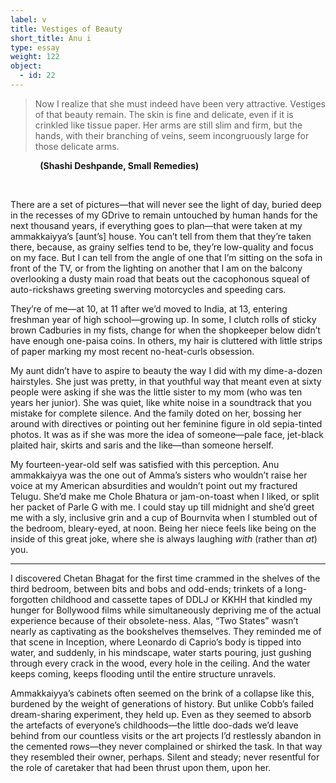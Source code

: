 ```yaml
---
label: v
title: Vestiges of Beauty
short_title: Anu i
type: essay
weight: 122
object:
  - id: 22
---
```


> Now I realize that she must indeed have been very attractive. Vestiges of that beauty remain. The skin is fine and delicate, even if it is crinkled like tissue paper. Her arms are still slim and firm, but the hands, with their branching of veins, seem incongruously large for those delicate arms.

&nbsp;&nbsp;&nbsp;&nbsp;&nbsp;&nbsp;&nbsp;&nbsp;&nbsp;&nbsp;&nbsp;&nbsp;**(Shashi Deshpande, Small Remedies)**

<br>

There are a set of pictures—that will never see the light of day, buried deep in the recesses of my GDrive to remain untouched by human hands for the next thousand years, if everything goes to plan—that were taken at my ammakkaiyya’s [aunt’s] house. You can’t tell from them that they’re taken there, because, as grainy selfies tend to be, they’re low-quality and focus on my face. But I can tell from the angle of one that I’m sitting on the sofa in front of the TV, or from the lighting on another that I am on the balcony overlooking a dusty main road that beats out the cacophonous squeal of auto-rickshaws greeting swerving motorcycles and speeding cars.

They’re of me—at 10, at 11 after we’d moved to India, at 13, entering freshman year of high school—growing up. In some, I clutch rolls of sticky brown Cadburies in my fists, change for when the shopkeeper below didn’t have enough one-paisa coins. In others, my hair is cluttered with little strips of paper marking my most recent no-heat-curls obsession.

My aunt didn’t have to aspire to beauty the way I did with my dime-a-dozen hairstyles. She just was pretty, in that youthful way that meant even at sixty people were asking if she was the little sister to my mom (who was ten years her junior). She was quiet, like white noise in a soundtrack that you mistake for complete silence. And the family doted on her, bossing her around with directives or pointing out her feminine figure in old sepia-tinted photos. It was as if she was more the idea of someone—pale face, jet-black plaited hair, skirts and saris and the like—than someone herself.

My fourteen-year-old self was satisfied with this perception. Anu ammakkaiyya was the one out of Amma’s sisters who wouldn’t raise her voice at my American absurdities and wouldn’t point out my fractured Telugu. She’d make me Chole Bhatura or jam-on-toast when I liked, or split her packet of Parle G with me. I could stay up till midnight and she’d greet me with a sly, inclusive grin and a cup of Bournvita when I stumbled out of the bedroom, bleary-eyed, at noon. Being her niece feels like being on the inside of this great joke, where she is always laughing *with* (rather than *at*) you.

***

I discovered Chetan Bhagat for the first time crammed in the shelves of the third bedroom, between bits and bobs and odd-ends; trinkets of a long-forgotten childhood and cassette tapes of DDLJ or KKHH that kindled my hunger for Bollywood films while simultaneously depriving me of the actual experience because of their obsolete-ness. Alas, “Two States” wasn’t nearly as captivating as the bookshelves themselves. They reminded me of that scene in Inception, where Leonardo di Caprio’s body is tipped into water, and suddenly, in his mindscape, water starts pouring, just gushing through every crack in the wood, every hole in the ceiling. And the water keeps coming, keeps flooding until the entire structure unravels.

Ammakkaiyya’s cabinets often seemed on the brink of a collapse like this, burdened by the weight of generations of history. But unlike Cobb’s failed dream-sharing experiment, they held up. Even as they seemed to absorb the artefacts of everyone’s childhoods—the little doo-dads we’d leave behind from our countless visits or the art projects I’d restlessly abandon in the cemented rows—they never complained or shirked the task. In that way they resembled their owner, perhaps. Silent and steady; never resentful for the role of caretaker that had been thrust upon them, upon her.
